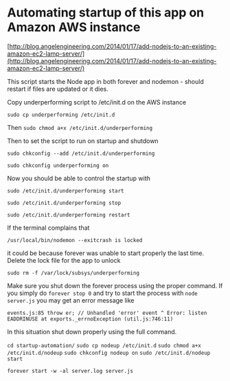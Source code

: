 # Automating startup of this app on Amazon AWS instance

[http://blog.angelengineering.com/2014/01/17/add-nodejs-to-an-existing-amazon-ec2-lamp-server/](http://blog.angelengineering.com/2014/01/17/add-nodejs-to-an-existing-amazon-ec2-lamp-server/)

This script starts the Node app in both forever and nodemon - should restart if files are updated or it dies.

Copy underperforming script to /etc/init.d on the AWS instance

`sudo cp underperforming /etc/init.d`

Then `sudo chmod a+x /etc/init.d/underperforming`

Then to set the script to run on startup and shutdown

`sudo chkconfig --add /etc/init.d/underperforming`

`sudo chkconfig underperforming on`

Now you should be able to control the startup with

`sudo /etc/init.d/underperforming start`

`sudo /etc/init.d/underperforming stop`

`sudo /etc/init.d/underperforming restart`

If the terminal complains that
 
`/usr/local/bin/nodemon --exitcrash is locked`

it could be because forever was unable to start properly the last time. Delete the lock file for the app to unlock

`sudo rm -f /var/lock/subsys/underperforming`

Make sure you shut down the forever process using the proper command. If you simply do `forever stop 0` and try to start 
the process with `node server.js` you may get an error message like

`events.js:85
      throw er; // Unhandled 'error' event
            ^
Error: listen EADDRINUSE
    at exports._errnoException (util.js:746:11)`
    
In this situation shut down properly using the full command.




`cd startup-automation/`
`sudo cp nodeup /etc/init.d`
`sudo chmod a+x /etc/init.d/nodeup`
`sudo chkconfig nodeup on`
`sudo /etc/init.d/nodeup start`


`forever start -w -al server.log server.js`
